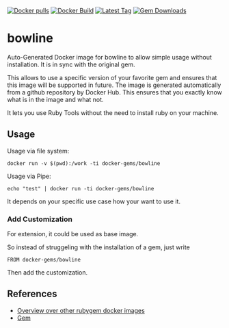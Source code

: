 [![Docker pulls](https://img.shields.io/docker/pulls/rubygem/bowline.svg)](https://hub.docker.com/r/rubygem/bowline/)
[![Docker Build](https://img.shields.io/docker/automated/rubygem/bowline.svg)](https://hub.docker.com/r/rubygem/bowline/)
[![Latest Tag](https://img.shields.io/github/tag/docker-rubygem/bowline.svg)](https://hub.docker.com/r/rubygem/bowline/)
[![Gem Downloads](https://img.shields.io/gem/dt/bowline.svg)](https://rubygems.org/gems/bowline/)
# bowline

Auto-Generated Docker image for bowline to allow simple usage without installation.
It is in sync with the original gem.

This allows to use a specific version of your favorite gem and ensures that this image will be supported in future.
The image is generated automatically from a github repository by Docker Hub.
This ensures that you exactly know what is in the image and what not.

It lets you use Ruby Tools without the need to install ruby on your machine.

## Usage

Usage via file system:

`docker run -v $(pwd):/work -ti docker-gems/bowline`

Usage via Pipe:

`echo "test" | docker run -ti docker-gems/bowline`

It depends on your specific use case how your want to use it.

### Add Customization

For extension, it could be used as base image.

So instead of struggeling with the installation of a gem, just write

`FROM docker-gems/bowline`

Then add the customization.

## References

 - [Overview over other rubygem docker images](https://github.com/thinkbot/docker-rubygem)
 - [Gem](https://rubygems.org/gems/bowline/)
